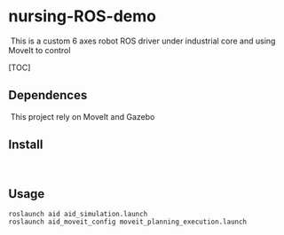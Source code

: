# nursing-ROS-demo

​	This is a custom 6 axes robot ROS driver under industrial core and using MoveIt to control

[TOC]

## Dependences

​	This project rely on MoveIt and Gazebo

## Install

​	



## Usage

```
roslaunch aid aid_simulation.launch
roslaunch aid_moveit_config moveit_planning_execution.launch
```

